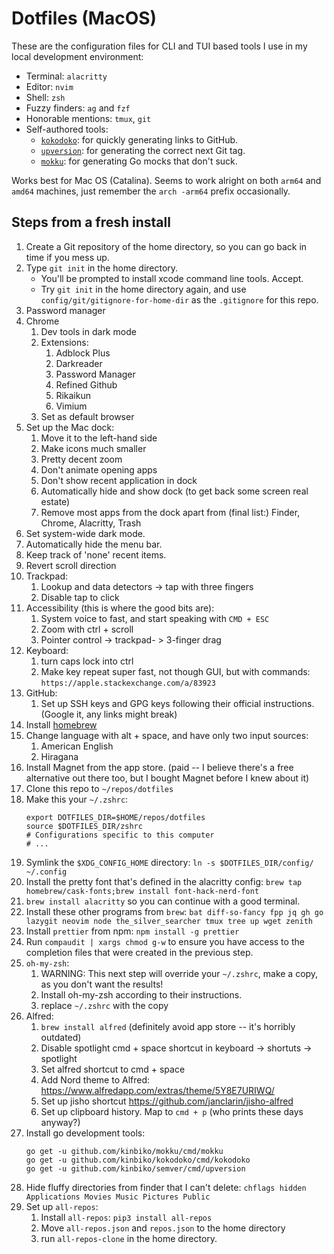 # Dotfiles (MacOS)

These are the configuration files for CLI and TUI based tools I use in my local development environment:

- Terminal: `alacritty`
- Editor: `nvim`
- Shell: `zsh`
- Fuzzy finders: `ag` and `fzf`
- Honorable mentions: `tmux`, `git`
- Self-authored tools:
  - [`kokodoko`](https://github.com/kinbiko/kokodoko): for quickly generating links to GitHub.
  - [`upversion`](https://github.com/kinbiko/semver): for generating the correct next Git tag.
  - [`mokku`](https://github.com/kinbiko/mokku): for generating Go mocks that don't suck.

Works best for Mac OS (Catalina).
Seems to work alright on both `arm64` and `amd64` machines, just remember the `arch -arm64` prefix occasionally.

## Steps from a fresh install

1. Create a Git repository of the home directory, so you can go back in time if you mess up.
1. Type `git init` in the home directory.
   - You'll be prompted to install xcode command line tools. Accept.
   - Try `git init` in the home directory again, and use `config/git/gitignore-for-home-dir` as the `.gitignore` for this repo.
1. Password manager
1. Chrome
   1. Dev tools in dark mode
   1. Extensions:
      1. Adblock Plus
      1. Darkreader
      1. Password Manager
      1. Refined Github
      1. Rikaikun
      1. Vimium
   1. Set as default browser
1. Set up the Mac dock:
   1. Move it to the left-hand side
   1. Make icons much smaller
   1. Pretty decent zoom
   1. Don't animate opening apps
   1. Don't show recent application in dock
   1. Automatically hide and show dock (to get back some screen real estate)
   1. Remove most apps from the dock apart from (final list:) Finder, Chrome, Alacritty, Trash
1. Set system-wide dark mode.
1. Automatically hide the menu bar.
1. Keep track of 'none' recent items.
1. Revert scroll direction
1. Trackpad:
   1. Lookup and data detectors -> tap with three fingers
   1. Disable tap to click
1. Accessibility (this is where the good bits are):
   1. System voice to fast, and start speaking with `CMD + ESC`
   1. Zoom with ctrl + scroll
   1. Pointer control -> trackpad- > 3-finger drag
1. Keyboard:
   1. turn caps lock into ctrl
   1. Make key repeat super fast, not though GUI, but with commands: `https://apple.stackexchange.com/a/83923`
1. GitHub:
   1. Set up SSH keys and GPG keys following their official instructions. (Google it, any links might break)
1. Install [homebrew](https://brew.sh/)
1. Change language with alt + space, and have only two input sources:
   1. American English
   1. Hiragana
1. Install Magnet from the app store. (paid -- I believe there's a free alternative out there too, but I bought Magnet before I knew about it)
1. Clone this repo to `~/repos/dotfiles`
1. Make this your `~/.zshrc`:
   ```
   export DOTFILES_DIR=$HOME/repos/dotfiles
   source $DOTFILES_DIR/zshrc
   # Configurations specific to this computer
   # ...
   ```
1. Symlink the `$XDG_CONFIG_HOME` directory: `ln -s $DOTFILES_DIR/config/ ~/.config`
1. Install the pretty font that's defined in the alacritty config: `brew tap homebrew/cask-fonts;brew install font-hack-nerd-font`
1. `brew install alacritty` so you can continue with a good terminal.
1. Install these other programs from `brew`: `bat diff-so-fancy fpp jq gh go lazygit neovim node the_silver_searcher tmux tree up wget zenith`
1. Install `prettier` from npm: `npm install -g prettier`
1. Run `compaudit | xargs chmod g-w` to ensure you have access to the completion files that were created in the previous step.
1. `oh-my-zsh`:
   1. WARNING: This next step will override your `~/.zshrc`, make a copy, as you don't want the results!
   1. Install oh-my-zsh according to their instructions.
   1. replace `~/.zshrc` with the copy
1. Alfred:
   1. `brew install alfred` (definitely avoid app store -- it's horribly outdated)
   1. Disable spotlight cmd + space shortcut in keyboard -> shortuts -> spotlight
   1. Set alfred shortcut to cmd + space
   1. Add Nord theme to Alfred: https://www.alfredapp.com/extras/theme/5Y8E7URIWQ/
   1. Set up jisho shortcut https://github.com/janclarin/jisho-alfred
   1. Set up clipboard history. Map to `cmd + p` (who prints these days anyway?)
1. Install go development tools:
   ```console
   go get -u github.com/kinbiko/mokku/cmd/mokku
   go get -u github.com/kinbiko/kokodoko/cmd/kokodoko
   go get -u github.com/kinbiko/semver/cmd/upversion
   ```
1. Hide fluffy directories from finder that I can't delete: `chflags hidden Applications Movies Music Pictures Public`
1. Set up `all-repos`:
   1. Install `all-repos`: `pip3 install all-repos`
   1. Move `all-repos.json` and `repos.json` to the home directory
   1. run `all-repos-clone` in the home directory.
